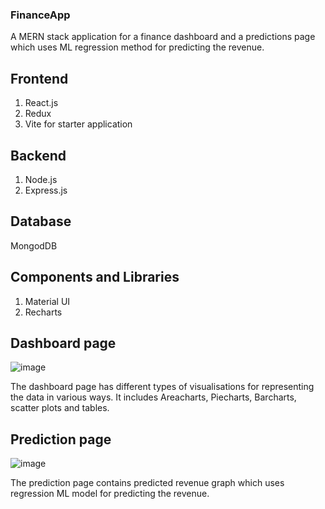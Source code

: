 ### FinanceApp

A MERN stack application for a finance dashboard and a predictions page which uses ML regression method for predicting the revenue.

## Frontend
1. React.js
2. Redux
3. Vite for starter application

## Backend
1. Node.js
2. Express.js

## Database
MongodDB

## Components and Libraries
1. Material UI
2. Recharts

## Dashboard page
![image](https://github.com/mounicauddagiri/FinanceApp/assets/27152495/c9995f63-11a2-4828-8c08-ff2c9f728c92)

The dashboard page has different types of visualisations for representing the data in various ways. It includes Areacharts, Piecharts, Barcharts, scatter plots and tables.

## Prediction page
![image](https://github.com/mounicauddagiri/FinanceApp/assets/27152495/8a33e19d-cf8c-43c1-bd61-5d341038bd8d)

The prediction page contains predicted revenue graph which uses regression ML model for predicting the revenue.
